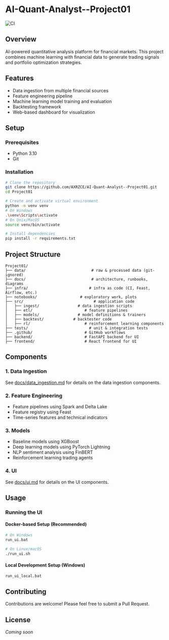 # AI-Quant-Analyst--Project01

![CI](https://github.com/AXRZCE/AI-Quant-Analyst--Project01/actions/workflows/ci.yml/badge.svg)

## Overview

AI-powered quantitative analysis platform for financial markets. This project combines machine learning with financial data to generate trading signals and portfolio optimization strategies.

## Features

- Data ingestion from multiple financial sources
- Feature engineering pipeline
- Machine learning model training and evaluation
- Backtesting framework
- Web-based dashboard for visualization

## Setup

### Prerequisites

- Python 3.10
- Git

### Installation

```bash
# Clone the repository
git clone https://github.com/AXRZCE/AI-Quant-Analyst--Project01.git
cd Project01

# Create and activate virtual environment
python -m venv venv
# On Windows
.\venv\Scripts\activate
# On Unix/MacOS
source venv/bin/activate

# Install dependencies
pip install -r requirements.txt
```

## Project Structure

```
Project01/
├── data/                             # raw & processed data (git-ignored)
├── docs/                             # architecture, runbooks, diagrams
├── infra/                           # infra as code (CI, Feast, Airflow, etc.)
├── notebooks/                   # exploratory work, plots
├── src/                               # application code
│   ├── ingest/                 # data ingestion scripts
│   ├── etl/                       # feature pipelines
│   ├── models/                 # model definitions & trainers
│   ├── backtest/             # backtester code
│   ├── rl/                        # reinforcement learning components
├── tests/                           # unit & integration tests
├── .github/                       # GitHub workflows
├── backend/                       # FastAPI backend for UI
├── frontend/                      # React frontend for UI
```

## Components

### 1. Data Ingestion

See [docs/data_ingestion.md](docs/data_ingestion.md) for details on the data ingestion components.

### 2. Feature Engineering

- Feature pipelines using Spark and Delta Lake
- Feature registry using Feast
- Time-series features and technical indicators

### 3. Models

- Baseline models using XGBoost
- Deep learning models using PyTorch Lightning
- NLP sentiment analysis using FinBERT
- Reinforcement learning trading agents

### 4. UI

See [docs/ui.md](docs/ui.md) for details on the UI components.

## Usage

### Running the UI

#### Docker-based Setup (Recommended)

```bash
# On Windows
run_ui.bat

# On Linux/macOS
./run_ui.sh
```

#### Local Development Setup (Windows)

```bash
run_ui_local.bat
```

## Contributing

Contributions are welcome! Please feel free to submit a Pull Request.

## License

_Coming soon_

